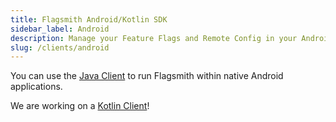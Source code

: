 ```yaml
---
title: Flagsmith Android/Kotlin SDK
sidebar_label: Android
description: Manage your Feature Flags and Remote Config in your Android applications.
slug: /clients/android
---
```


You can use the [Java Client](/v1.0/clients/java/) to run Flagsmith within native Android applications.

We are working on a [Kotlin Client](https://github.com/Flagsmith/flagsmith-kotlin-android-client)!
